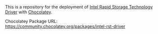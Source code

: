 This is a repository for the deployment of [Intel Rapid Storage Technology Driver](https://www.intel.com/content/www/us/en/download/19512/intel-rapid-storage-technology-driver-installation-software-with-intel-optane-memory-10th-and-11th-gen-platforms.html) with [Chocolatey](https://chocolatey.org/).

Chocolatey Package URL: https://community.chocolatey.org/packages/intel-rst-driver